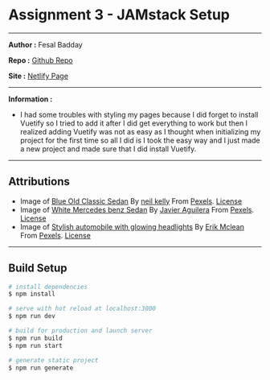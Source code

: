 # Assignment 3 - JAMstack Setup

---

**Author :** Fesal Badday

**Repo :** [Github Repo](https://github.com/FesalBadday/cpnt200-a3)

**Site :** [Netlify Page](https://cpnt200-a3.netlify.app)

---

**Information :**

- I had some troubles with styling my pages because I did forget to install Vuetify so I tried to add it after I did get everything to work but then I realized adding Vuetify was not as easy as I thought when initializing my project for the first time so all I did is I took the easy way and I just made a new project and made sure that I did install Vuetify.

 ---

## Attributions
- Image of [Blue Old Classic Sedan](https://www.pexels.com/photo/blue-sedan-712618/) By [neil kelly](https://www.pexels.com/@peely) From [Pexels](https://www.pexels.com). [License](https://www.pexels.com/license)
- Image of [White Mercedes benz Sedan](https://www.pexels.com/photo/white-mercedes-benz-sedan-2611710) By [Javier Aguilera](https://www.pexels.com/@jamphotography) From [Pexels](https://www.pexels.com). [License](https://www.pexels.com/license)
- Image of [Stylish automobile with glowing headlights](https://www.pexels.com/photo/stylish-automobile-with-glowing-headlights-on-parking-5214397) By [Erik Mclean](https://www.pexels.com/@introspectivedsgn) From [Pexels](https://www.pexels.com). [License](https://www.pexels.com/license)

---

## Build Setup

```bash
# install dependencies
$ npm install

# serve with hot reload at localhost:3000
$ npm run dev

# build for production and launch server
$ npm run build
$ npm run start

# generate static project
$ npm run generate
```